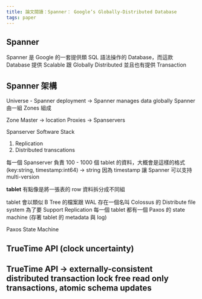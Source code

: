 ```yaml
---
title: 論文閱讀：Spanner： Google’s Globally-Distributed Database
tags: paper
---
```



## Spanner

Spanner 是 Google 的一套提供類 SQL 語法操作的 Database，而這款 Database 提供 Scalable 跟 Globally Distributed 並且也有提供 Transaction

## Spanner 架構


Universe - Spanner deployment -> Spanner manages data globally
Spanner 由一組 Zones 組成

Zone Master -> location Proxies -> Spanservers 

Spanserver Software Stack

1. Replication
2. Distributed transcations

每一個 Spanserver 負責 100 - 1000 個 tablet 的資料，大概會是這樣的格式 (key:string, timestamp:int64) -> string 因為 timestamp 讓 Spanner 可以支持 multi-version

**tablet** 有點像是將一張表的 row 資料拆分成不同組

tablet 會以類似 B Tree 的檔案跟 WAL 存在一個名叫 Colossus 的 Distribute file system
為了要 Support Replication 每一個 tablet 都有一個 Paxos 的 state machine (存著 tablet 的 metadata 與 log)

Paxos State Machine



## TrueTime API (clock uncertainty)

## TrueTime API -> externally-consistent distributed transaction lock free read only transactions, atomic schema updates